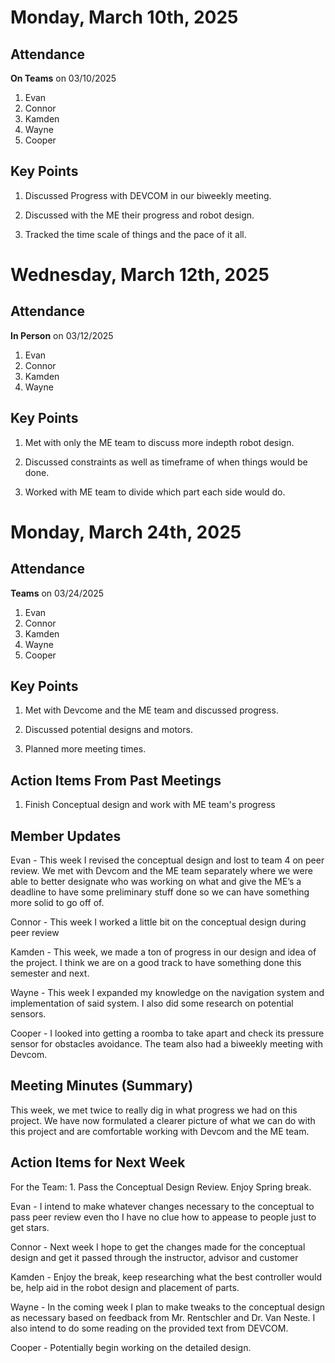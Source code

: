 # Monday, March 10th, 2025

## Attendance

**On Teams** on 03/10/2025

1. Evan
2. Connor
3. Kamden
4. Wayne
5. Cooper

## Key Points

1. Discussed Progress with DEVCOM in our biweekly meeting.

2. Discussed with the ME their progress and robot design.

3. Tracked the time scale of things and the pace of it all.

# Wednesday, March 12th, 2025

## Attendance

**In Person** on 03/12/2025

1. Evan
2. Connor
3. Kamden
4. Wayne

## Key Points

1. Met with only the ME team to discuss more indepth robot design.

2. Discussed constraints as well as timeframe of when things would be done.

3. Worked with ME team to divide which part each side would do.

# Monday, March 24th, 2025

## Attendance

**Teams** on 03/24/2025

1. Evan
2. Connor
3. Kamden
4. Wayne
5. Cooper
   
## Key Points

1. Met with Devcome and the ME team and discussed progress.

2. Discussed potential designs and motors.

3. Planned more meeting times.
   
## Action Items From Past Meetings

1. Finish Conceptual design and work with ME team's progress

## Member Updates

Evan - This week I revised the conceptual design and lost to team 4 on peer review. We met with Devcom and the ME team separately where we were able to better designate who was working on what and give the ME’s a deadline to have some preliminary stuff done so we can have something more solid to go off of.

Connor - This week I worked a little bit on the conceptual design during peer review

Kamden - This week, we made a ton of progress in our design and idea of the project. I think we are on a good track to have something done this semester and next.

Wayne - This week I expanded my knowledge on the navigation system and implementation of said system. I also did some research on potential sensors.

Cooper - I looked into getting a roomba to take apart and check its pressure sensor for obstacles avoidance. The team also had a biweekly meeting with Devcom.

## Meeting Minutes (Summary)
This week, we met twice to really dig in what progress we had on this project. We have now formulated a clearer picture of what we can do with this project and are comfortable working with Devcom and the ME team.

## Action Items for Next Week

For the Team: 1. Pass the Conceptual Design Review. Enjoy Spring break.

Evan - I intend to make whatever changes necessary to the conceptual to pass peer review even tho I have no clue how to appease to people just to get stars. 

Connor - Next week I hope to get the changes made for the conceptual design and get it passed through the instructor, advisor and customer

Kamden - Enjoy the break, keep researching what the best controller would be, help aid in the robot design and placement of parts.

Wayne - In the coming week I plan to make tweaks to the conceptual design as necessary based on feedback from Mr. Rentschler and Dr. Van Neste. I also intend to do some reading on the provided text from DEVCOM. 

Cooper - Potentially begin working on the detailed design.
